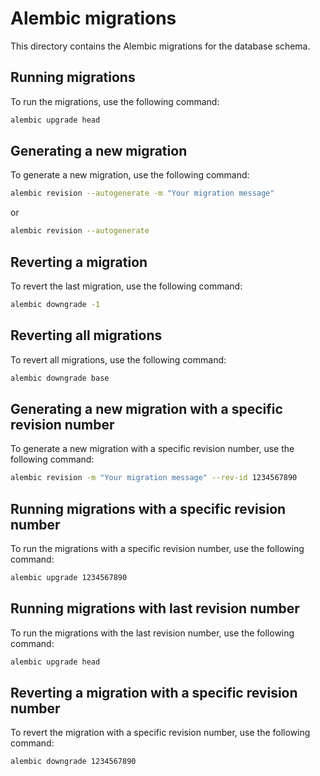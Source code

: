 # Alembic migrations
This directory contains the Alembic migrations for the database schema.

## Running migrations
To run the migrations, use the following command:
```bash
alembic upgrade head
```

## Generating a new migration
To generate a new migration, use the following command:
```bash
alembic revision --autogenerate -m "Your migration message"
```
or
```bash
alembic revision --autogenerate
```

## Reverting a migration
To revert the last migration, use the following command:
```bash
alembic downgrade -1
```

## Reverting all migrations
To revert all migrations, use the following command:
```bash
alembic downgrade base
```

## Generating a new migration with a specific revision number
To generate a new migration with a specific revision number, use the following command:
```bash
alembic revision -m "Your migration message" --rev-id 1234567890
```

## Running migrations with a specific revision number
To run the migrations with a specific revision number, use the following command:
```bash
alembic upgrade 1234567890
```

## Running migrations with last revision number
To run the migrations with the last revision number, use the following command:
```bash
alembic upgrade head
```

## Reverting a migration with a specific revision number
To revert the migration with a specific revision number, use the following command:
```bash
alembic downgrade 1234567890
```